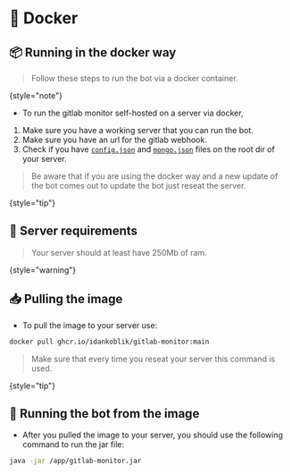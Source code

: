 # 🐬 Docker

## 📦 Running in the docker way

> Follow these steps to run the bot via a docker container.
>
{style="note"}

* To run the gitlab monitor self-hosted on a server via docker,
1) Make sure you have a working server that you can run the bot.
2) Make sure you have an url for the gitlab webhook.
3) Check if you have [`config.json`](Self-hosting.md#config-json) and [`mongo.json`](Self-hosting.md#mongo-json) files on the root dir of your server.

> Be aware that if you are using the docker way and a new update of the bot comes out to update the bot just reseat the server.
>
{style="tip"}

## 💾 Server requirements

> Your server should at least have 250Mb of ram.
>
{style="warning"}

## 📥 Pulling the image
* To pull the image to your server use:
```bash
docker pull ghcr.io/idankoblik/gitlab-monitor:main
```

> Make sure that every time you reseat your server this command is used.
>
{style="tip"}

## 🔗 Running the bot from the image
* After you pulled the image to your server, you should use the following command to run the jar file:
```bash
java -jar /app/gitlab-monitor.jar
```
